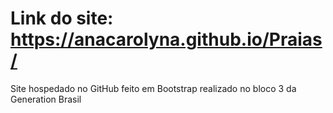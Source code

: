 # Link do site: https://anacarolyna.github.io/Praias/
Site hospedado no GitHub feito em Bootstrap realizado no bloco 3 da Generation Brasil
